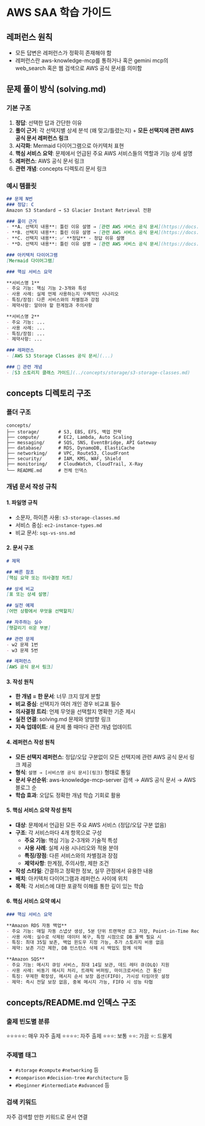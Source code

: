 # AWS SAA 학습 가이드

## 레퍼런스 원칙
- 모든 답변은 레퍼런스가 정확히 존재해야 함
- 레퍼런스란 aws-knowledge-mcp를 통하거나 혹은 gemini mcp의 web_search 혹은 웹 검색으로 AWS 공식 문서를 의미함

## 문제 풀이 방식 (solving.md)

### 기본 구조
1. **정답**: 선택한 답과 간단한 이유
2. **풀이 근거**: 각 선택지별 상세 분석 (왜 맞고/틀렸는지) + **모든 선택지에 관련 AWS 공식 문서 레퍼런스 링크**
3. **시각화**: Mermaid 다이어그램으로 아키텍처 표현
4. **핵심 서비스 요약**: 문제에서 언급된 주요 AWS 서비스들의 역할과 기능 상세 설명
5. **레퍼런스**: AWS 공식 문서 링크
6. **관련 개념**: concepts 디렉토리 문서 링크

### 예시 템플릿
```markdown
## 문제 N번
### 정답: C
Amazon S3 Standard → S3 Glacier Instant Retrieval 전환

### 풀이 근거
- **A. 선택지 내용**: 틀린 이유 설명 → [관련 AWS 서비스 공식 문서](https://docs.aws.amazon.com/...)
- **B. 선택지 내용**: 틀린 이유 설명 → [관련 AWS 서비스 공식 문서](https://docs.aws.amazon.com/...)
- **C. 선택지 내용**: ✅ **정답** - 정답 이유 설명
- **D. 선택지 내용**: 틀린 이유 설명 → [관련 AWS 서비스 공식 문서](https://docs.aws.amazon.com/...)

### 아키텍처 다이어그램
[Mermaid 다이어그램]

### 핵심 서비스 요약

**서비스명 1**
- 주요 기능: 핵심 기능 2-3개와 특성
- 사용 사례: 실제 언제 사용하는지 구체적인 시나리오
- 특징/장점: 다른 서비스와의 차별점과 강점
- 제약사항: 알아야 할 한계점과 주의사항

**서비스명 2**
- 주요 기능: ...
- 사용 사례: ...
- 특징/장점: ...
- 제약사항: ...

### 레퍼런스
- [AWS S3 Storage Classes 공식 문서](...)

### 📌 관련 개념
- [S3 스토리지 클래스 가이드](../concepts/storage/s3-storage-classes.md)
```

## concepts 디렉토리 구조

### 폴더 구조
```
concepts/
├── storage/       # S3, EBS, EFS, 백업 전략
├── compute/       # EC2, Lambda, Auto Scaling
├── messaging/     # SQS, SNS, EventBridge, API Gateway
├── database/      # RDS, DynamoDB, ElastiCache
├── networking/    # VPC, Route53, CloudFront
├── security/      # IAM, KMS, WAF, Shield
├── monitoring/    # CloudWatch, CloudTrail, X-Ray
└── README.md      # 전체 인덱스
```

### 개념 문서 작성 규칙

#### 1. 파일명 규칙
- 소문자, 하이픈 사용: `s3-storage-classes.md`
- 서비스 중심: `ec2-instance-types.md`
- 비교 문서: `sqs-vs-sns.md`

#### 2. 문서 구조
```markdown
# 제목

## 빠른 참조
[핵심 요약 또는 의사결정 차트]

## 상세 비교
[표 또는 상세 설명]

## 실전 예제
[어떤 상황에서 무엇을 선택할지]

## 자주하는 실수
[헷갈리기 쉬운 부분]

## 관련 문제
- w2 문제 1번
- w3 문제 5번

## 레퍼런스
[AWS 공식 문서 링크]
```

#### 3. 작성 원칙
- **한 개념 = 한 문서**: 너무 크지 않게 분할
- **비교 중심**: 선택지가 여러 개인 경우 비교표 필수
- **의사결정 트리**: 언제 무엇을 선택할지 명확한 기준 제시
- **실전 연결**: solving.md 문제와 양방향 링크
- **지속 업데이트**: 새 문제 풀 때마다 관련 개념 업데이트

#### 4. 레퍼런스 작성 원칙
- **모든 선택지 레퍼런스**: 정답/오답 구분없이 모든 선택지에 관련 AWS 공식 문서 링크 제공
- **형식**: `설명 → [서비스명 공식 문서](링크)` 형태로 통일
- **문서 우선순위**: aws-knowledge-mcp-server 검색 → AWS 공식 문서 → AWS 블로그 순
- **학습 효과**: 오답도 정확한 개념 학습 기회로 활용

#### 5. 핵심 서비스 요약 작성 원칙
- **대상**: 문제에서 언급된 모든 주요 AWS 서비스 (정답/오답 구분 없음)
- **구조**: 각 서비스마다 4개 항목으로 구성
  - **주요 기능**: 핵심 기능 2-3개와 기술적 특성
  - **사용 사례**: 실제 사용 시나리오와 적용 분야
  - **특징/장점**: 다른 서비스와의 차별점과 장점
  - **제약사항**: 한계점, 주의사항, 제한 조건
- **작성 스타일**: 간결하고 정확한 정보, 실무 관점에서 유용한 내용
- **배치**: 아키텍처 다이어그램과 레퍼런스 사이에 위치
- **목적**: 각 서비스에 대한 포괄적 이해를 통한 깊이 있는 학습

#### 6. 핵심 서비스 요약 예시
```markdown
### 핵심 서비스 요약

**Amazon RDS 자동 백업**
- 주요 기능: 매일 자동 스냅샷 생성, 5분 단위 트랜잭션 로그 저장, Point-in-Time Recovery 지원
- 사용 사례: 실수로 삭제된 데이터 복구, 특정 시점으로 DB 롤백 필요 시
- 특징: 최대 35일 보존, 백업 윈도우 지정 가능, 추가 스토리지 비용 없음
- 제약: 보존 기간 제한, DB 인스턴스 삭제 시 백업도 함께 삭제

**Amazon SQS**
- 주요 기능: 메시지 큐잉 서비스, 최대 14일 보관, 데드 레터 큐(DLQ) 지원
- 사용 사례: 비동기 메시지 처리, 트래픽 버퍼링, 마이크로서비스 간 통신
- 특징: 무제한 확장성, 메시지 순서 보장 옵션(FIFO), 가시성 타임아웃 설정
- 제약: 즉시 전달 보장 없음, 중복 메시지 가능, FIFO 시 성능 타협
```

## concepts/README.md 인덱스 구조

### 출제 빈도별 분류
⭐⭐⭐⭐⭐: 매우 자주 출제
⭐⭐⭐⭐: 자주 출제
⭐⭐⭐: 보통
⭐⭐: 가끔
⭐: 드물게

### 주제별 태그
- `#storage` `#compute` `#networking` 등
- `#comparison` `#decision-tree` `#architecture` 등
- `#beginner` `#intermediate` `#advanced` 등

### 검색 키워드
자주 검색할 만한 키워드로 문서 연결
